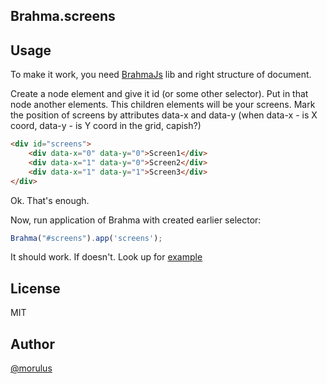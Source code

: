 Brahma.screens
--

## Usage
To make it work, you need [BrahmaJs](https://github.com/morulus/brahma) lib and right structure of document.

Create a node element and give it id (or some other selector). Put in that node another elements. This children elements will be your screens. 
Mark the position of screens by attributes data-x and data-y (when data-x - is X coord, data-y - is Y coord in the grid, capish?)
```html
<div id="screens">
	<div data-x="0" data-y="0">Screen1</div>
	<div data-x="1" data-y="0">Screen2</div>
	<div data-x="1" data-y="1">Screen3</div>
</div>
```
Ok. That's enough.

Now, run application of Brahma with created earlier selector:
```javascript
Brahma("#screens").app('screens');
```

It should work.
If doesn't. Look up for [example](http://morulus.github.io/brahma.screens/)

## License
MIT

## Author
[@morulus](https://github.com/morulus/)

